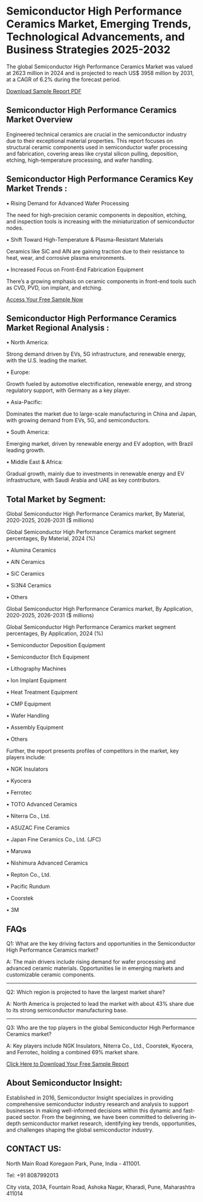<h1>Semiconductor High Performance Ceramics Market, Emerging Trends, Technological Advancements, and Business Strategies 2025-2032</h1>

The global Semiconductor High Performance Ceramics Market was valued at 2623 million in 2024 and is projected to reach US$ 3958 million by 2031, at a CAGR of 6.2% during the forecast period.

[Download Sample Report PDF](https://semiconductorinsight.com/download-sample-report/?product_id=90868)

<h2>Semiconductor High Performance Ceramics Market Overview</h2>

Engineered technical ceramics are crucial in the semiconductor industry due to their exceptional material properties. This report focuses on structural ceramic components used in semiconductor wafer processing and fabrication, covering areas like crystal silicon pulling, deposition, etching, high-temperature processing, and wafer handling.

<h2>Semiconductor High Performance Ceramics Key Market Trends  :</h2>

•	Rising Demand for Advanced Wafer Processing

The need for high-precision ceramic components in deposition, etching, and inspection tools is increasing with the miniaturization of semiconductor nodes.

•	Shift Toward High-Temperature & Plasma-Resistant Materials

Ceramics like SiC and AlN are gaining traction due to their resistance to heat, wear, and corrosive plasma environments.

•	Increased Focus on Front-End Fabrication Equipment

There’s a growing emphasis on ceramic components in front-end tools such as CVD, PVD, ion implant, and etching.

[Access Your Free Sample Now](https://semiconductorinsight.com/report/semiconductor-high-performance-ceramics-market-size/)

<h2>Semiconductor High Performance Ceramics Market Regional Analysis :</h2>

•	North America:

Strong demand driven by EVs, 5G infrastructure, and renewable energy, with the U.S. leading the market.

•	Europe:

Growth fueled by automotive electrification, renewable energy, and strong regulatory support, with Germany as a key player.

•	Asia-Pacific:

Dominates the market due to large-scale manufacturing in China and Japan, with growing demand from EVs, 5G, and semiconductors.

•	South America:

Emerging market, driven by renewable energy and EV adoption, with Brazil leading growth.

•	Middle East & Africa:

Gradual growth, mainly due to investments in renewable energy and EV infrastructure, with Saudi Arabia and UAE as key contributors.

<h2>Total Market by Segment:</h2>

Global Semiconductor High Performance Ceramics market, By Material, 2020-2025, 2026-2031 ($ millions)

Global Semiconductor High Performance Ceramics market segment percentages, By Material, 2024 (%)

•	Alumina Ceramics

•	AlN Ceramics

•	SiC Ceramics

•	Si3N4 Ceramics

•	Others

Global Semiconductor High Performance Ceramics market, By Application, 2020-2025, 2026-2031 ($ millions)

Global Semiconductor High Performance Ceramics market segment percentages, By Application, 2024 (%)

•	Semiconductor Deposition Equipment

•	Semiconductor Etch Equipment

•	Lithography Machines

•	Ion Implant Equipment

•	Heat Treatment Equipment

•	CMP Equipment

•	Wafer Handling

•	Assembly Equipment

•	Others

Further, the report presents profiles of competitors in the market, key players include:

•	NGK Insulators

•	Kyocera

•	Ferrotec

•	TOTO Advanced Ceramics

•	Niterra Co., Ltd.

•	ASUZAC Fine Ceramics

•	Japan Fine Ceramics Co., Ltd. (JFC)

•	Maruwa

•	Nishimura Advanced Ceramics

•	Repton Co., Ltd.

•	Pacific Rundum

•	Coorstek

•	3M

<h2>FAQs</h2>

Q1: What are the key driving factors and opportunities in the Semiconductor High Performance Ceramics market?

A: The main drivers include rising demand for wafer processing and advanced ceramic materials. Opportunities lie in emerging markets and customizable ceramic components.

________________________________________

Q2: Which region is projected to have the largest market share?

A: North America is projected to lead the market with about 43% share due to its strong semiconductor manufacturing base.

________________________________________

Q3: Who are the top players in the global Semiconductor High Performance Ceramics market?

A: Key players include NGK Insulators, Niterra Co., Ltd., Coorstek, Kyocera, and Ferrotec, holding a combined 69% market share.

[Click Here to Download Your Free Sample Report ](https://semiconductorinsight.com/download-sample-report/?product_id=90868)

<h2>About Semiconductor Insight:</h2>

Established in 2016, Semiconductor Insight specializes in providing comprehensive semiconductor industry research and analysis to support businesses in making well-informed decisions within this dynamic and fast-paced sector. From the beginning, we have been committed to delivering in-depth semiconductor market research, identifying key trends, opportunities, and challenges shaping the global semiconductor industry.

<h2>CONTACT US:</h2>

North Main Road Koregaon Park, Pune, India - 411001.

Tel: +91 8087992013

City vista, 203A, Fountain Road, Ashoka Nagar, Kharadi, Pune, Maharashtra 411014
